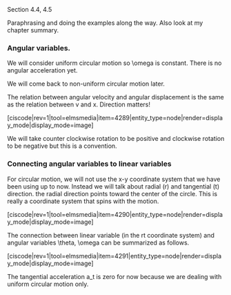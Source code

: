 <stop-note>
    <span slot="message">Section 4.4, 4.5</span>
</stop-note>

Paraphrasing and doing the examples along the way. Also look at my chapter summary. 


### Angular variables. 

We will consider uniform circular motion so <lrn-math>\omega </lrn-math> is constant. There is no angular acceleration yet. 

<lrndesign-sidenote label="Instructor Note" icon="bookmark" bg-color="#c2e5f2">
We will come back to non-uniform circular motion later. 
</lrndesign-sidenote>

The relation between angular velocity and angular displacement is the same as the relation between v and x. Direction matters!

[ciscode|rev=1|tool=elmsmedia|item=4289|entity_type=node|render=display_mode|display_mode=image]

<lrndesign-sidenote label="Instructor Note" icon="bookmark" bg-color="#c2e5f2">
We will take counter clockwise rotation to be positive and clockwise rotation to be negative but this is a convention. 
</lrndesign-sidenote>

### Connecting angular variables to linear variables

For circular motion, we will not use the x-y coordinate system that we have been using up to now. Instead we will talk about radial (r) and tangential (t) direction. the radial direction points toward the center of the circle. This is really a coordinate system that spins with the motion.

[ciscode|rev=1|tool=elmsmedia|item=4290|entity_type=node|render=display_mode|display_mode=image]

The connection between linear variable (in the rt coordinate system) and angular variables <lrn-math>\theta, \omega </lrn-math> can be summarized as follows. 

[ciscode|rev=1|tool=elmsmedia|item=4291|entity_type=node|render=display_mode|display_mode=image]
 
<lrndesign-sidenote label="Instructor Note" icon="bookmark" bg-color="#c2e5f2">
The tangential acceleration <lrn-math>a_t </lrn-math> is zero for now because we are dealing with uniform circular motion only. 
</lrndesign-sidenote>
